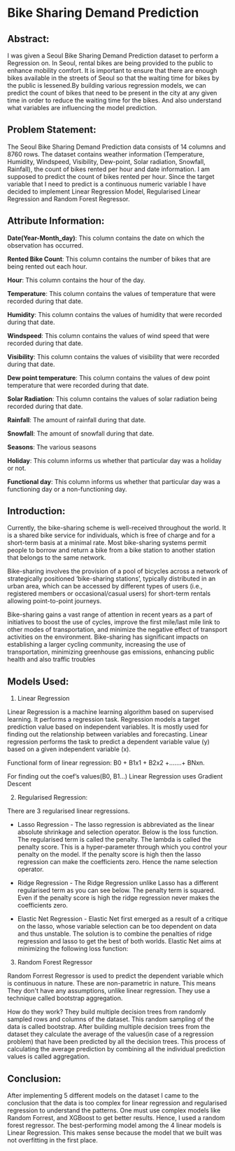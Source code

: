 # Bike Sharing Demand Prediction

## Abstract:

I was given a Seoul Bike Sharing Demand Prediction dataset to perform a Regression on. In Seoul, rental bikes are being provided to the public to enhance mobility comfort. It is important to ensure that there are enough bikes available in the streets of Seoul so that the waiting time for bikes by the public is lessened.By building various regression models, we can predict the count of bikes that need to be present in the city at any given time in order to reduce the waiting time for the bikes. And also understand what variables are influencing the model prediction.

## Problem Statement:

The Seoul Bike Sharing Demand Prediction data consists of 14 columns and 8760 rows. The dataset contains weather information (Temperature, Humidity, Windspeed, Visibility, Dew-point, Solar radiation, Snowfall, Rainfall), the count of bikes rented per hour and date information. I am supposed to predict the count of bikes rented per hour. Since the target variable that I need to predict is a continuous numeric variable I have decided to implement Linear Regression Model, Regularised Linear Regression and Random Forest Regressor.

## Attribute Information:

**Date(Year-Month_day)**: This column contains the date on which the observation has occurred.

**Rented Bike Count**: This column contains the number of bikes that are being rented out each hour.

**Hour**: This column contains the hour of the day.

**Temperature**: This column contains the values of temperature that were recorded during that date.

**Humidity**: This column contains the values of humidity that were recorded during that date.

**Windspeed**: This column contains the values of wind speed that were recorded during that date.

**Visibility**: This column contains the values of visibility that were recorded during that date.

**Dew point temperature**: This column contains the values of dew point temperature that were recorded during that date.

**Solar Radiation**: This column contains the values of solar radiation being recorded during that date.

**Rainfall**: The amount of rainfall during that date.

**Snowfall**: The amount of snowfall during that date.

**Seasons**: The various seasons 

**Holiday**: This column informs us whether that particular day was a holiday or not.

**Functional day**: This column informs us whether that particular day was a functioning day or a non-functioning day.

## Introduction:

Currently, the bike-sharing scheme is well-received throughout the world. It is a shared bike service for individuals, which is free of charge and for a short-term basis at a minimal rate. Most bike-sharing systems permit people to borrow and return a bike from a bike station to another station that belongs to the same network.

Bike-sharing involves the provision of a pool of bicycles across a network of strategically positioned ‘bike-sharing stations’, typically distributed in an urban area, which can be accessed by different types of users (i.e., registered members or occasional/casual users) for short-term rentals allowing point-to-point journeys.

Bike-sharing gains a vast range of attention in recent years as a part of initiatives to boost the use of cycles, improve the first mile/last mile link to other modes of transportation, and minimize the negative effect of transport activities on the environment. Bike-sharing has significant impacts on establishing a larger cycling community, increasing the use of transportation, minimizing greenhouse gas emissions, enhancing public health and also traffic troubles

## Models Used: 

1. Linear Regression

Linear Regression is a machine learning algorithm based on supervised learning. It performs a regression task. Regression models a target prediction value based on independent variables. It is mostly used for finding out the relationship between variables and forecasting. Linear regression performs the task to predict a dependent variable value (y) based on a given independent variable (x).

Functional form of linear regression: B0 + B1x1 + B2x2 +…….+ BNxn.

For finding out the coef’s values(B0, B1…) Linear Regression uses Gradient Descent

2. Regularised Regression:

There are 3 regularised linear regressions.

* Lasso Regression - The lasso regression is abbreviated as the linear absolute shrinkage and selection operator. Below is the loss function. The regularised term is called the penalty. The lambda is called the penalty score. This is a hyper-parameter through which you control your penalty on the model. If the penalty score is high then the lasso regression can make the coefficients zero. Hence the name selection operator.

* Ridge Regression - The Ridge Regression unlike Lasso has a different regularised term as you can see below. The penalty term is squared. Even if the penalty score is high the ridge regression never makes the coefficients zero.

* Elastic Net Regression - Elastic Net first emerged as a result of a critique on the lasso, whose variable selection can be too dependent on data and thus unstable. The solution is to combine the penalties of ridge regression and lasso to get the best of both worlds. Elastic Net aims at minimizing the following loss function:

3. Random Forest Regressor

Random Forrest Regressor is used to predict the dependent variable which is continuous in nature. These are non-parametric in nature. This means They don't have any assumptions, unlike linear regression. They use a technique called bootstrap aggregation.

How do they work?
They build multiple decision trees from randomly sampled rows and columns of the dataset. This random sampling of the data is called bootstrap. After building multiple decision trees from the dataset they calculate the average of the values(in case of a regression problem) that have been predicted by all the decision trees. This process of calculating the average prediction by combining all the individual prediction values is called aggregation.

## Conclusion:

After implementing 5 different models on the dataset I came to the conclusion that the data is too complex for linear regression and regularised regression to understand the patterns. One must use complex models like Random Forrest, and XGBoost to get better results. Hence, I used a random forest regressor. The best-performing model among the 4 linear models is Linear Regression. This makes sense because the model that we built was not overfitting in the first place.








